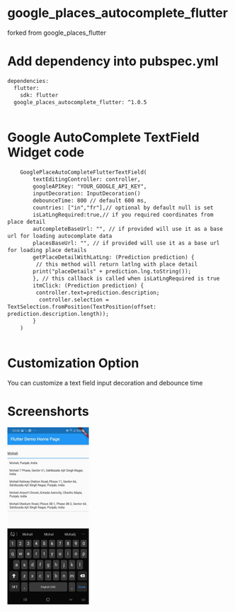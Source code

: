 # google_places_autocomplete_flutter

forked from google_places_flutter

# Add dependency into pubspec.yml

```
dependencies:
  flutter:
    sdk: flutter
  google_places_autocomplete_flutter: ^1.0.5
  
```  

# Google AutoComplete TextField Widget code


```
    GooglePlaceAutoCompleteFlutterTextField(
        textEditingController: controller,
        googleAPIKey: "YOUR_GOOGLE_API_KEY",
        inputDecoration: InputDecoration()
        debounceTime: 800 // default 600 ms,
        countries: ["in","fr"],// optional by default null is set
        isLatLngRequired:true,// if you required coordinates from place detail
        autcompleteBaseUrl: "", // if provided will use it as a base url for loading autocomplate data
        placesBaseUrl: "", // if provided will use it as a base url for loading place details
        getPlaceDetailWithLatLng: (Prediction prediction) {
         // this method will return latlng with place detail
        print("placeDetails" + prediction.lng.toString());
        }, // this callback is called when isLatLngRequired is true
        itmClick: (Prediction prediction) {
         controller.text=prediction.description;
          controller.selection = TextSelection.fromPosition(TextPosition(offset: prediction.description.length));
        }
    )
    
```
# Customization Option
 You can customize a text field input decoration and debounce time 

# Screenshorts
<img src="https://raw.githubusercontent.com/w3zone/google_places_autocomplete_flutter/master/sample.jpg" height="400">

